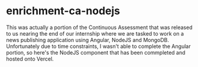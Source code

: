 # enrichment-ca-nodejs

This was actually a portion of the Continuous Assessment that was released to us nearing the end of our internship where we are tasked to work on a news publishing application using Angular, NodeJS and MongoDB. Unfortunately due to time constraints, I wasn't able to complete the Angular portion, so here's the NodeJS component that has been commpleted and hosted onto Vercel.
